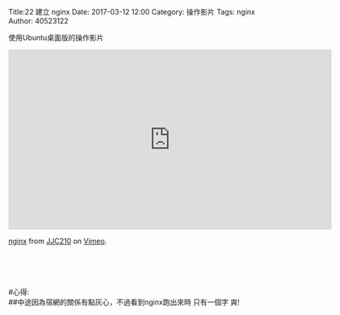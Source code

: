 Title:22 建立 nginx
Date: 2017-03-12 12:00
Category: 操作影片
Tags: nginx
Author: 40523122
 
使用Ubuntu桌面版的操作影片<br/>

<!-- PELICAN_END_SUMMARY -->

<iframe src="https://player.vimeo.com/video/214970226" width="640" height="357" frameborder="0" webkitallowfullscreen mozallowfullscreen allowfullscreen></iframe>
<p><a href="https://vimeo.com/214970226">nginx</a> from <a href="https://vimeo.com/user58912544">JJC210</a> on <a href="https://vimeo.com">Vimeo</a>.</p> <br/>
<br/>
<br/>
<br/>
#心得:<br/>
##中途因為宿網的關係有點灰心，不過看到nginx跑出來時 只有一個字  爽!